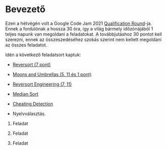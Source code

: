 # Bevezető

Ezen a hétvégén volt a Google Code Jam 2021 [Qualification Round](https://codingcompetitions.withgoogle.com/codejam/round/000000000043580a)-ja. Ennek a fordulónak a hossza 30 óra, így a világ bármely időzónájából 1 teljes napunk van megoldani a feladatokat. A továbbjutáshoz 30 pontot kell szerezni, ennek az összeszedéséhez szokás szerint nem kellett megoldani az összes feladatot.

Idén a következő feladatsort kaptuk:
- [Reversort (7 pont)](https://codingcompetitions.withgoogle.com/codejam/round/000000000043580a/00000000006d0a5c)
- [Moons and Umbrellas (5, 11 és 1 pont)](https://codingcompetitions.withgoogle.com/codejam/round/000000000043580a/00000000006d1145)
- [Reversort Engineering (7, 11)](https://codingcompetitions.withgoogle.com/codejam/round/000000000043580a/00000000006d12d7)
- [Median Sort](https://codingcompetitions.withgoogle.com/codejam/round/000000000043580a/00000000006d1284)
- [Cheating Detection](https://codingcompetitions.withgoogle.com/codejam/round/000000000043580a/00000000006d1155)

- Nyelvválasztás.


1. Feladat


2. Feladat


3. Feladat
